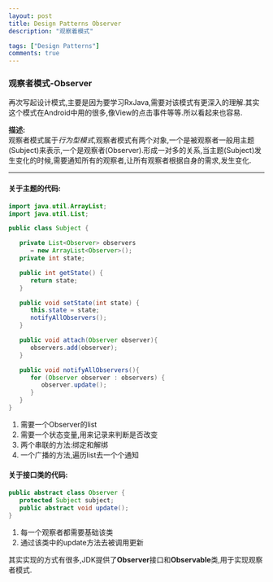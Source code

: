 ```yaml
---
layout: post
title: Design Patterns Observer
description: "观察着模式"

tags: ["Design Patterns"]
comments: true
---
```


### 观察者模式-Observer

再次写起设计模式,主要是因为要学习RxJava,需要对该模式有更深入的理解.其实这个模式在Android中用的很多,像View的点击事件等等.所以看起来也容易.

**描述:**  
观察者模式属于*行为型模式*,观察者模式有两个对象,一个是被观察者一般用主题(Subject)来表示,一个是观察者(Observer).形成一对多的关系,当主题(Subject)发生变化的时候,需要通知所有的观察者,让所有观察者根据自身的需求,发生变化.

****

#### 关于主题的代码:  

```java
import java.util.ArrayList;
import java.util.List;

public class Subject {

   private List<Observer> observers
      = new ArrayList<Observer>();
   private int state;

   public int getState() {
      return state;
   }

   public void setState(int state) {
      this.state = state;
      notifyAllObservers();
   }

   public void attach(Observer observer){
      observers.add(observer);		
   }

   public void notifyAllObservers(){
      for (Observer observer : observers) {
         observer.update();
      }
   } 	
}
```

1. 需要一个Observer的list
2. 需要一个状态变量,用来记录来判断是否改变
3. 两个串联的方法:绑定和解绑
4. 一个广播的方法,遍历list去一个个通知


#### 关于接口类的代码:  

```java
public abstract class Observer {
   protected Subject subject;
   public abstract void update();
}
```

1. 每一个观察者都需要基础该类
2. 通过该类中的update方法去被调用更新


其实实现的方式有很多,JDK提供了**Observer**接口和**Observable**类,用于实现观察者模式.
